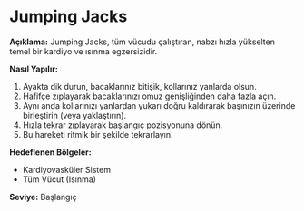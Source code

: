 # Jumping Jacks

**Açıklama:**
Jumping Jacks, tüm vücudu çalıştıran, nabzı hızla yükselten temel bir kardiyo ve ısınma egzersizidir.

**Nasıl Yapılır:**
1.  Ayakta dik durun, bacaklarınız bitişik, kollarınız yanlarda olsun.
2.  Hafifçe zıplayarak bacaklarınızı omuz genişliğinden daha fazla açın.
3.  Aynı anda kollarınızı yanlardan yukarı doğru kaldırarak başınızın üzerinde birleştirin (veya yaklaştırın).
4.  Hızla tekrar zıplayarak başlangıç pozisyonuna dönün.
5.  Bu hareketi ritmik bir şekilde tekrarlayın.

**Hedeflenen Bölgeler:**
* Kardiyovasküler Sistem
* Tüm Vücut (Isınma)

**Seviye:** Başlangıç